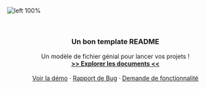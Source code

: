![left 100%]([images/bandeau-readme.png?raw=true](https://media.discordapp.net/attachments/1021847568822583376/1303439672743039132/bannertwitch.png?ex=672bc24a&is=672a70ca&hm=6ce6cb8fa4133f6690be0e30896845687bf2bf7605d208e5c482d0e79ea92d25&=&format=webp&quality=lossless))

<br />
<p align="center">

<!-- DESCRIPTION DU PROJET -->
  <h3 align="center">Un bon template README</h3>
  <p align="center">
Un modèle de fichier génial pour lancer vos projets !
    <br />
    <a href="https://github.com/thierry-laval/P22-template-pour-un-readme"><strong>>> Explorer les documents <<</strong></a>
    <br />
    <br />
    <a href="https://github.com/thierry-laval/P22-template-pour-un-readme/blob/main/BLANK_README.md">Voir la démo</a>
    ·
    <a href="https://github.com/thierry-laval/P22-template-pour-un-readme/pulls">Rapport de Bug</a>
    ·
    <a href="https://github.com/thierry-laval/P22-template-pour-un-readme/issues">Demande de fonctionnalité</a>
  </p>
</p>

<div align="center">
